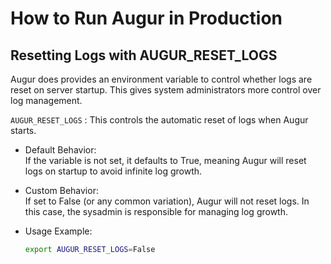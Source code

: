 # How to Run Augur in Production

## Resetting Logs with AUGUR_RESET_LOGS

Augur does provides an environment variable to control whether logs are reset on server startup. This gives system administrators more control over log management.

`AUGUR_RESET_LOGS` : This controls the automatic reset of logs when Augur starts.

- Default Behavior:  
  If the variable is not set, it defaults to True, meaning Augur will reset logs on startup to avoid infinite log growth.

- Custom Behavior:  
  If set to False (or any common variation), Augur will not reset logs. In this case, the sysadmin is responsible for managing log growth.  

- Usage Example:
  ```bash
  export AUGUR_RESET_LOGS=False
  ```
